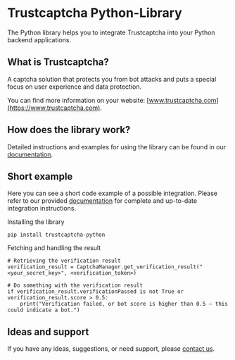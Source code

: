 # Trustcaptcha Python-Library

The Python library helps you to integrate Trustcaptcha into your Python backend applications.


## What is Trustcaptcha?

A captcha solution that protects you from bot attacks and puts a special focus on user experience and data protection.

You can find more information on your website: [www.trustcaptcha.com](https://www.trustcaptcha.com).


## How does the library work?

Detailed instructions and examples for using the library can be found in our [documentation](https://docs.trustcaptcha.com/en/backend/integration?backend=python).


## Short example

Here you can see a short code example of a possible integration. Please refer to our provided [documentation](https://docs.trustcaptcha.com/en/backend/integration?backend=python) for complete and up-to-date integration instructions.

Installing the library

``pip install trustcaptcha-python``

Fetching and handling the result

```
# Retrieving the verification result
verification_result = CaptchaManager.get_verification_result("<your_secret_key>", <verification_token>)

# Do something with the verification result
if verification_result.verificationPassed is not True or verification_result.score > 0.5:
    print("Verification failed, or bot score is higher than 0.5 – this could indicate a bot.")
```

## Ideas and support

If you have any ideas, suggestions, or need support, please [contact us](https://www.trustcaptcha.com/en/contact-us).
